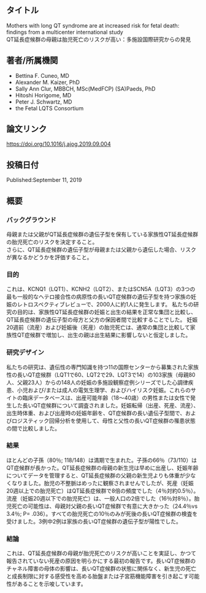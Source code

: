## タイトル
Mothers with long QT syndrome are at increased risk for fetal death: findings from a multicenter international study  
QT延長症候群の母親は胎児死亡のリスクが高い：多施設国際研究からの発見

## 著者/所属機関
* Bettina F. Cuneo, MD 
* Alexander M. Kaizer, PhD
* Sally Ann Clur, MBBCH, MSc(MedFCP) (SA)Paeds, PhD
* Hitoshi Horigome, MD
* Peter J. Schwartz, MD
* the Fetal LQTS Consortium

## 論文リンク
https://doi.org/10.1016/j.ajog.2019.09.004

## 投稿日付
Published:September 11, 2019

## 概要
### バックグラウンド
母親または父親がQT延長症候群の遺伝子型を保有している家族性QT延長症候群の胎児死亡のリスクを決定すること。  
さらに、QT延長症候群の遺伝子型が母親または父親から遺伝した場合、リスクが異なるかどうかを評価すること。
### 目的
これは、KCNQ1（LQT1）、KCNH2（LQT2）、またはSCN5A（LQT3）の3つの
最も一般的なヘテロ接合性の病原性の長いQT症候群の遺伝子型を持つ家族の妊娠のレトロスペクティブレビューで、2000人に約1人に発生します。
私たちの研究の目的は、家族性QT延長症候群の妊娠と出生の結果を正常な集団と比較し、QT延長症候群の遺伝子型の母方と父方の保因者間で比較することでした。
妊娠20週前（流産）および妊娠後（死産）の胎児死亡は、通常の集団と比較して家族性QT症候群で増加し、出生の親は出生結果に影響しないと仮定しました。
### 研究デザイン
私たちの研究は、遺伝性の専門知識を持つ11の国際センターから募集された家族性の長いQT症候群（LQT1で60、LQT2で29、LQT3で14）の103家族（母親80人、父親23人）からの148人の妊娠の多施設観察症例シリーズでした心調律疾患、小児および/または成人の電気生理学、およびハイリスク妊娠。これらのサイトの臨床データベースは、出産可能年齢（18〜40歳）の男性または女性で発生した長いQT症候群について調査されました。妊娠転帰（出産、死産、流産）、出生時体重、および出産時の妊娠年齢を、QT症候群の長い遺伝子型間で、およびロジスティック回帰分析を使用して、母性と父性の長いQT症候群の罹患状態の間で比較しました。
### 結果
ほとんどの子孫（80％; 118/148）は満期で生まれた。子孫の66％（73/110）はQT症候群が長かった。QT延長症候群の母親の新生児は早めに出産し、妊娠年齢についてデータを管理すると、QT延長症候群の父親の新生児よりも体重が少なくなりました。胎児の不整脈はめったに観察されませんでしたが、死産（妊娠20週以上での胎児死亡）はQT延長症候群で8倍の頻度でした（4％対約0.5％）。流産（妊娠20週以下での胎児死亡）は、一般人口の2倍でした（16％対8％）。胎児死亡の可能性は、母親対父親の長いQT症候群で有意に大きかった（24.4％vs 3.4％; P= .036）。すべての胎児死亡の10％のみが死後の長いQT症候群の検査を受けました。3例中2例は家族の長いQT症候群の遺伝子型が陽性でした。
### 結論
これは、QT延長症候群の母親が胎児死亡のリスクが高いことを実証し、かつて報告されていない死産の原因を明らかにする最初の報告です。長いQT症候群のチャネル障害の母体の影響は、長いQT症候群の状態に関係なく、新生児の死亡と成長制限に対する感受性を高める胎盤または子宮筋機能障害を引き起こす可能性があることを示唆しています。
